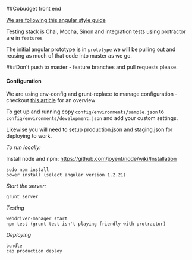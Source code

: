 ##Cobudget front end

[We are following this angular style guide](https://github.com/toddmotto/angularjs-styleguide)

Testing stack is Chai, Mocha, Sinon and integration tests using protractor are in `features`

The initial angular prototype is in `prototype` we will be pulling out and reusing as much of that code into master as we go.

###Don't push to master - feature branches and pull requests please.

#### Configuration

We are using env-config and grunt-replace to manage configuration - checkout [this article](http://newtriks.com/2013/11/29/environment-specific-configuration-in-angularjs-using-grunt/) for an overview

To get up and running copy `config/environments/sample.json` to `config/environments/development.json` and add your custom settings.

Likewise you will need to setup production.json and staging.json for deploying to work.

*To run locally:*

Install node and npm: https://github.com/joyent/node/wiki/Installation 

```
sudo npm install
bower install (select angular version 1.2.21)
```

*Start the server:*

```
grunt server
```

*Testing*

```
webdriver-manager start
npm test (grunt test isn't playing friendly with protractor)
```

*Deploying*

```
bundle
cap production deploy
```
